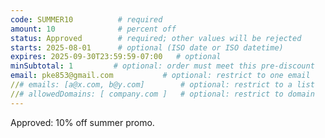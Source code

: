 ```yaml
---
code: SUMMER10          # required
amount: 10              # percent off
status: Approved        # required; other values will be rejected
starts: 2025-08-01      # optional (ISO date or ISO datetime)
expires: 2025-09-30T23:59:59-07:00   # optional
minSubtotal: 1         # optional: order must meet this pre-discount
email: pke853@gmail.com           # optional: restrict to one email
//# emails: [a@x.com, b@y.com]        # optional: restrict to a list
//# allowedDomains: [ company.com ]   # optional: restrict to domain
---
```

Approved: 10% off summer promo.
